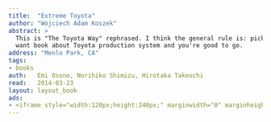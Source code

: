 ```yaml
---
title:	"Extreme Toyota"
author: "Wojciech Adam Koszek"
abstract: >
  This is "The Toyota Way" rephrased. I think the general rule is: pick just
  want book about Toyota production system and you're good to go.
address: "Menlo Park, CA"
tags:
- books
auth:	Emi Osono, Norihiko Shimizu, Hirotaka Takeuchi
read:	2014-03-23
layout: layout_book
ads:
- <iframe style="width:120px;height:240px;" marginwidth="0" marginheight="0" scrolling="no" frameborder="0" src="//ws-na.amazon-adsystem.com/widgets/q?ServiceVersion=20070822&OneJS=1&Operation=GetAdHtml&MarketPlace=US&source=ss&ref=ss_til&ad_type=product_link&tracking_id=wkoszek-20&marketplace=amazon&region=US&placement=B002S7YBIU&asins=B002S7YBIU&linkId=ZZIEPFAYL6AJVFX5&show_border=false&link_opens_in_new_window=true&price_color=333333&title_color=C00000&bg_color=FFFFFF"></iframe>
---
```


